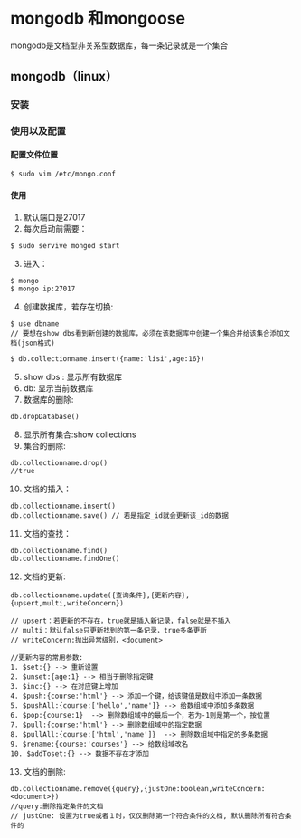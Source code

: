 # mongodb 和mongoose

mongodb是文档型非关系型数据库，每一条记录就是一个集合

## mongodb（linux）


### 安装

### 使用以及配置

#### 配置文件位置

```shell
$ sudo vim /etc/mongo.conf
```

#### 使用

1. 默认端口是27017
2. 每次启动前需要：
```shell
$ sudo servive mongod start
```
3. 进入：
```shell
$ mongo
$ mongo ip:27017
```
4. 创建数据库，若存在切换:

```shell
$ use dbname
// 要想在show dbs看到新创建的数据库，必须在该数据库中创建一个集合并给该集合添加文档(json格式)

$ db.collectionname.insert({name:'lisi',age:16})
```
5. show dbs : 显示所有数据库
6. db: 显示当前数据库
7. 数据库的删除:
```shell
db.dropDatabase()
```
8. 显示所有集合:show collections
9. 集合的删除:
```shell
db.collectionname.drop()
//true
```
10. 文档的插入：
```
db.collectionname.insert()
db.collectionname.save() // 若是指定_id就会更新该_id的数据
```
11. 文档的查找：
```
db.collectionname.find()
db.collectionname.findOne()
```
12. 文档的更新:
```
db.collectionname.update({查询条件},{更新内容},{upsert,multi,writeConcern})

// upsert：若更新的不存在，true就是插入新记录，false就是不插入
// multi：默认false只更新找到的第一条记录，true多条更新
// writeConcern:抛出异常级别，<document>

//更新内容的常用参数:
1. $set:{} --> 重新设置
2. $unset:{age:1} --> 相当于删除指定键
3. $inc:{} --> 在对应键上增加
4. $push:{course:'html'} --> 添加一个键，给该键值是数组中添加一条数据
5. $pushAll:{course:['hello','name']} --> 给数组域中添加多条数据
6. $pop:{course:1}  --> 删除数组域中的最后一个，若为-1则是第一个，按位置
7. $pull:{course:'html'} --> 删除数组域中的指定数据
8. $pullAll:{course:['html','name']}  --> 删除数组域中指定的多条数据
9. $rename:{course:'courses'} --> 给数组域改名
10. $addToset:{} --> 数据不存在才添加
```
13. 文档的删除:
```
db.collectionname.remove({query},{justOne:boolean,writeConcern:<document>})
//query:删除指定条件的文档
// justOne: 设置为true或者１时，仅仅删除第一个符合条件的文档, 默认删除所有符合条件的
```
